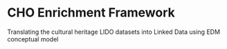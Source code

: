 # CHO Enrichment Framework
Translating the cultural heritage LIDO datasets into Linked Data using EDM conceptual model
